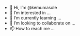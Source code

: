 - 👋 Hi, I’m @kemumasole
- 👀 I’m interested in ...
- 🌱 I’m currently learning ...
- 💞️ I’m looking to collaborate on ...
- 📫 How to reach me ...

<!---
kemumasole/kemumasole is a ✨ special ✨ repository because its `README.md` (this file) appears on your GitHub profile.
You can click the Preview link to take a look at your changes.
--->
